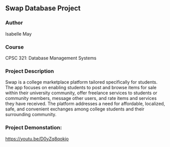 ## Swap Database Project

### Author
Isabelle May

### Course
CPSC 321: Database Management Systems

### Project Description
Swap is a college marketplace platform tailored specifically for students. The app focuses on enabling students to post and browse items for sale within their university community, offer freelance services to students or community members, message other users, and rate items and services they have received. The platform addresses a need for affordable, localized, safe, and convenient exchanges among college students and their surrounding community.

### Project Demonstation: 
https://youtu.be/D0yZq8qokjo
